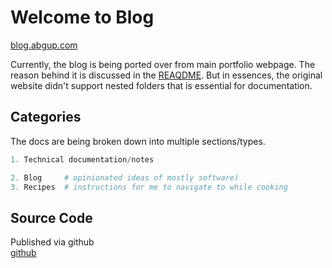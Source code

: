 # Welcome to Blog

[blog.abgup.com](https://blog.abgup.com)


Currently, the blog is being ported over from main portfolio webpage. The reason behind it is discussed in the [REAQDME](https://github.com/ab12gu/mkdocs-notes). But in essences, the original website didn't support nested folders that is essential for documentation.

## Categories

The docs are being broken down into multiple sections/types. 

```python
1. Technical documentation/notes

2. Blog     # opinionated ideas of mostly software)
3. Recipes  # instructions for me to navigate to while cooking
```

## Source Code

Published via github <br> 
[github](https://github.com/ab12gu/mkdocs-notes)
